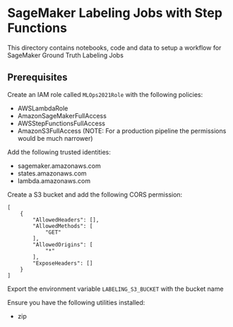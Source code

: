 # SageMaker Labeling Jobs with Step Functions
This directory contains notebooks, code and data to setup a workflow for SageMaker Ground Truth Labeling Jobs

Prerequisites
-------------
Create an IAM role called `MLOps2021Role` with the following policies:
* AWSLambdaRole
* AmazonSageMakerFullAccess
* AWSStepFunctionsFullAccess
* AmazonS3FullAccess
(NOTE: For a production pipeline the permissions would be much narrower)

Add the following trusted identities:
* sagemaker.amazonaws.com
* states.amazonaws.com
* lambda.amazonaws.com

Create a S3 bucket and add the following CORS permission:
```
[
    {
        "AllowedHeaders": [],
        "AllowedMethods": [
            "GET"
        ],
        "AllowedOrigins": [
            "*"
        ],
        "ExposeHeaders": []
    }
]
```

Export the environment variable `LABELING_S3_BUCKET` with the bucket name

Ensure you have the following utilities installed:
- zip